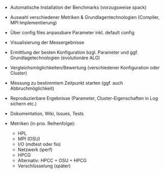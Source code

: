 - Automatische Installation der Benchmarks (vorzugsweise spack)
- Auswahl verschiedener Metriken & Grundlagentechnologien (Compiler, MPI Implementierung)
- Über config files anpassbare Parameter inkl. default config
- Visualisierung der Messergebnisse
- Ermittlung der besten Konfiguration bzgl. Parameter und ggf. Grundlagetechnologien (evolutionäre ALG)
- Vergleichsmöglichkeiten/Bewertung (verschiedener Konfiguration oder Cluster) 
- Messung zu bestimmtem Zeitpunkt starten (ggf. auch Abbruchmöglichkeit)
- Reproduzierbare Ergebnisse (Parameter, Cluster-Eigenschaften in Log sichern etc.)
- Dokumentation, Wiki, Issues, Tests

- Metriken (in prio. Reihenfolge): 
	- HPL
	- MPI (OSU)
	- I/O (mdtest oder fio) 
	- Netzwerk (iperf)
	- HPCG 	
	- Alternativ: HPCC + OSU + HPCG
	- Verschlüsselung (später) 
